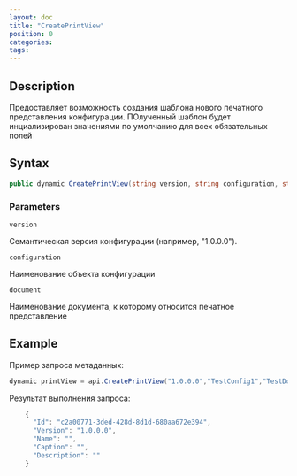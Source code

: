 ```yaml
---
layout: doc
title: "CreatePrintView"
position: 0
categories: 
tags:
---
```


## Description
Предоставляет возможность создания шаблона нового печатного представления конфигурации.
ПОлученный шаблон будет инциализирован значениями по умолчанию для всех обязательных полей

## Syntax
```csharp
public dynamic CreatePrintView(string version, string configuration, string document)
```

### Parameters

`version`

Семантическая версия конфигурации (например, "1.0.0.0").

`configuration`

Наименование объекта конфигурации

`document`

Наименование документа, к которому относится печатное представление

## Example

Пример запроса метаданных:

```csharp
dynamic printView = api.CreatePrintView("1.0.0.0","TestConfig1","TestDocument1");
```

Результат выполнения запроса:

```js
	{
	  "Id": "c2a00771-3ded-428d-8d1d-680aa672e394",
	  "Version": "1.0.0.0",
	  "Name": "",
	  "Caption": "",
	  "Description": ""
	}
```
